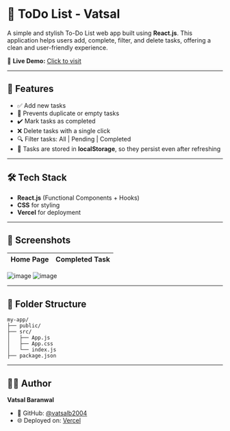 # 📝 ToDo List - Vatsal

A simple and stylish To-Do List web app built using **React.js**. This application helps users add, complete, filter, and delete tasks, offering a clean and user-friendly experience.

🔗 **Live Demo:** [Click to visit](https://to-do-list-main-three.vercel.app/)

---

## 🚀 Features

- ✅ Add new tasks
- 🚫 Prevents duplicate or empty tasks
- ✔️ Mark tasks as completed
- ❌ Delete tasks with a single click
- 🔍 Filter tasks: All | Pending | Completed
- 💾 Tasks are stored in **localStorage**, so they persist even after refreshing

---

## 🛠️ Tech Stack

- **React.js** (Functional Components + Hooks)
- **CSS** for styling
- **Vercel** for deployment

---

## 📸 Screenshots

| Home Page | Completed Task |
|-----------|----------------|
![image](https://github.com/user-attachments/assets/0e7135a2-3019-46b8-a495-c91d64977696)
![image](https://github.com/user-attachments/assets/5308d2f5-63aa-4d28-a058-153df09f80fb)



---

## 📂 Folder Structure

```
my-app/
├── public/
├── src/
│   ├── App.js
│   ├── App.css
│   └── index.js
├── package.json
```

---

## 🧑‍💻 Author

**Vatsal Baranwal**

- 💼 GitHub: [@vatsalb2004](https://github.com/vatsalb2004)
- 🌐 Deployed on: [Vercel](https://to-do-list-main-three.vercel.app/)



